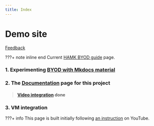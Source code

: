 ```yaml
---
title: Index
---
```

# Demo site

<a class="email" title="Submit feedback" href="#" onclick="javascript:window.location='mailto:quang.luong@student.hamk.fi?subject=HAMK New Byod feedback&amp;body=I have some feedback about the page titled ' + encodeURIComponent(document.title) + ' at the URL: ' + encodeURIComponent(window.location.href);"><i class="fa fa-envelope-o"></i> Feedback</a>

???+ note inline end
    Current <a href="https://hamk-business-information-technology.github.io/os/" target="_blank">HAMK BYOD guide</a> page.
### 1. Experimenting  <a href='./byod/1.WinUsers/'>BYOD with Mkdocs material</a>
### 2. The <a href='./learn/Documentation/#4-goals-be-better-than-moodle'>Documentation</a> page for this project
  > #### <a href='./learn/Documentation/#412-integration-to-videoplatform' target='_blank'>Video integration</a> done  
### 3. VM integration
???+ info
    This page is built initially following <a href="https://www.youtube.com/watch?v=Q-YA_dA8C20" target="_blank">an instruction</a> on YouTube.